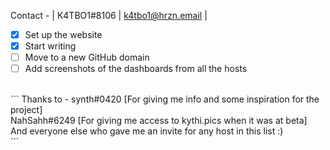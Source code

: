 Contact - | K4TBO1#8106 | k4tbo1@hrzn.email |


- [x] Set up the website
- [x] Start writing
- [ ] Move to a new GitHub domain
- [ ] Add screenshots of the dashboards from all the hosts
<br>
```
Thanks to - 
synth#0420 [For giving me info and some inspiration for the project] <br>
NahSahh#6249 [For giving me access to kythi.pics when it was at beta] <br>
And everyone else who gave me an invite for any host in this list :) <br>
```
